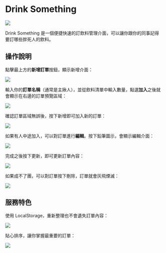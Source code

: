
# Drink Something

![](https://i.imgur.com/q5CR2XW.png)

Drink Something 是一個便捷快速的訂飲料管理介面，可以讓你跟你的同事記得要訂哪些胖死人的飲料。

## 操作說明

點擊最上方的**新增訂單**按鈕，顯示新增介面：

![](https://i.imgur.com/abS0ru1.png)

輸入你的**訂單名稱**（通常是主揪人），並從飲料清單中輸入數量，點選**加入**之後就會顯示在右邊的訂單預覽區域：

![](https://i.imgur.com/6xpiqHT.png)

確認訂單區域無誤後，按下新增即可加入新的訂單：

![](https://i.imgur.com/PtQlcSt.png)

如果有人中途加入，可以對訂單進行**編輯**。按下鉛筆圖示，會顯示編輯介面：

![](https://i.imgur.com/q6CIxbl.png)

完成之後按下更新，即可更新訂單內容：

![](https://i.imgur.com/YXq80Ql.png)

如果成不了團，可以對訂單按下刪除，訂單就會灰飛煙滅：

![](https://s3.gifyu.com/images/1621539088837.gif)

## 服務特色

使用 LocalStorage，重新整理也不會遺失訂單內容：

![](https://i.imgur.com/ApmLTS4.png)

貼心排序，讓你掌握最重要的訂單：

![](https://i.imgur.com/LaGi0Hn.png)

